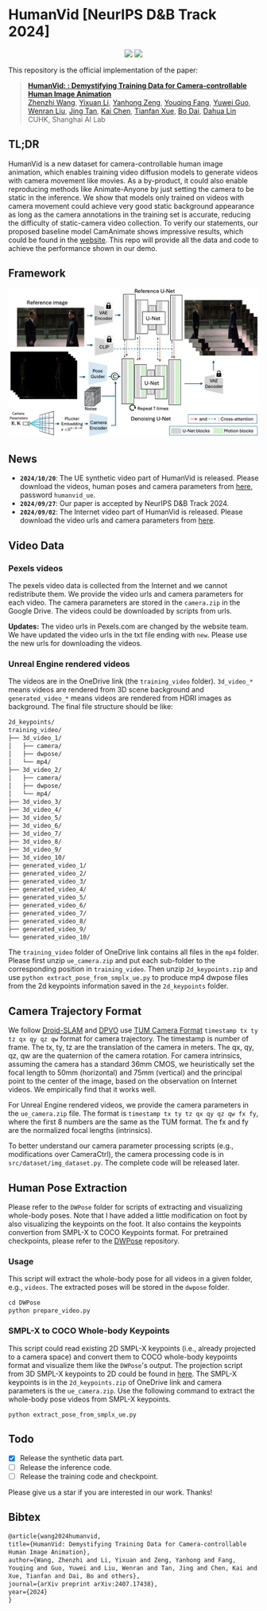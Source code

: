 # HumanVid [NeurIPS D&B Track 2024]
<div align='Center'>
    <a href='https://humanvid.github.io/'><img src='https://img.shields.io/badge/Project-Page-Green'></a>
    <a href='https://arxiv.org/abs/2407.17438'><img src='https://img.shields.io/badge/Paper-Arxiv-red'></a>
</div>

This repository is the official implementation of the paper:
>[**HumanVid: : Demystifying Training Data for Camera-controllable Human Image Animation**](https://arxiv.org/abs/2407.17438) <br>
> [Zhenzhi Wang](https://zhenzhiwang.github.io/), [Yixuan Li](https://yixuanli98.github.io/), [Yanhong Zeng](https://zengyh1900.github.io/), [Youqing Fang](#), [Yuwei Guo](https://guoyww.github.io/), <br> [Wenran Liu](#), [Jing Tan](https://sparkstj.github.io/), [Kai Chen](https://chenkai.site/), [Tianfan Xue](https://tianfan.info/), [Bo Dai](https://daibo.info/), [Dahua Lin](http://dahua.site/) <br>
CUHK, Shanghai AI Lab

## TL;DR
HumanVid is a new dataset for camera-controllable human image animation, which enables training video diffusion models to generate videos with camera movement like movies. As a by-product, it could also enable reproducing methods like Animate-Anyone by just setting the camera to be static in the inference. We show that models only trained on videos with camera movement could achieve very good static background appearance as long as the camera annotations in the training set is accurate, reducing the difficulty of static-camera video collection.  To verify our statements, our proposed baseline model CamAnimate shows impressive results, which could be found in the [website](https://humanvid.github.io/). This repo will provide all the data and code to achieve the performance shown in our demo.

## Framework
![framework](assets/framework.png)

## News
- **`2024/10/20`**: The UE synthetic video part of HumanVid is released. Please download the videos, human poses and camera parameters from [here](https://mycuhk-my.sharepoint.com/:f:/g/personal/1155189552_link_cuhk_edu_hk/EoLw3qmoeFFEq88f87TZRfkB6w7FWFsnfeedfu52wk1rgw?e=yYH0n1), password `humanvid_ue`.
- **`2024/09/27`**: Our paper is accepted by NeurIPS D&B Track 2024.
- **`2024/09/02`**: The Internet video part of HumanVid is released. Please download the video urls and camera parameters from [here](https://drive.google.com/drive/folders/1UGEkOKXYX9BGUFz0ao6lOGXkZjQGoJcZ?usp=sharing). 

## Video Data

### Pexels videos
The pexels video data is collected from the Internet and we cannot redistribute them. We provide the video urls and camera parameters for each video. The camera parameters are stored in the `camera.zip` in the Google Drive. The videos could be downloaded by scripts from urls.

**Updates:** The video urls in Pexels.com are changed by the website team. We have updated the video urls in the txt file ending with `new`. Please use the new urls for downloading the videos.

### Unreal Engine rendered videos
The videos are in the OneDrive link (the `training_video` folder). `3d_video_*` means videos are rendered from 3D scene background and `generated_video_*` means videos are rendered from HDRI images as background. The final file structure should be like:
```
2d_keypoints/
training_video/
├── 3d_video_1/
│   ├── camera/
│   ├── dwpose/
│   └── mp4/
├── 3d_video_2/
│   ├── camera/
│   ├── dwpose/
│   └── mp4/
├── 3d_video_3/
├── 3d_video_4/
├── 3d_video_5/
├── 3d_video_6/
├── 3d_video_7/
├── 3d_video_8/
├── 3d_video_9/
├── 3d_video_10/
├── generated_video_1/
├── generated_video_2/
├── generated_video_3/
├── generated_video_4/
├── generated_video_5/
├── generated_video_6/
├── generated_video_7/
├── generated_video_8/
├── generated_video_9/
└── generated_video_10/
```
The `training_video` folder of OneDrive link contains all files in the `mp4` folder. Please first unzip `ue_camera.zip` and put each sub-folder to the corresponding position in `training_video`. Then unzip `2d_keypoints.zip` and use `python extract_pose_from_smplx_ue.py` to produce mp4 dwpose files from the 2d keypoints information saved in the `2d_keypoints` folder.


## Camera Trajectory Format
We follow [Droid-SLAM](https://github.com/princeton-vl/DROID-SLAM) and [DPVO](https://github.com/princeton-vl/DPVO) use [TUM Camera Format](https://cvg.cit.tum.de/data/datasets/rgbd-dataset/file_formats) `timestamp tx ty tz qx qy qz qw` format for camera trajectory. The timestamp is number of frame. The tx, ty, tz are the translation of the camera in meters. The qx, qy, qz, qw are the quaternion of the camera rotation. For camera intrinsics, assuming the camera has a standard 36mm CMOS, we heuristically set the focal length to 50mm (horizontal) and 75mm (vertical) and the principal point to the center of the image, based on the observation on Internet videos. We empirically find that it works well.

For Unreal Engine rendered videos, we provide the camera parameters in the `ue_camera.zip` file. The format is `timestamp tx ty tz qx qy qz qw fx fy`, where the first 8 numbers are the same as the TUM format. The fx and fy are the normalized focal lengths (intrinsics).

To better understand our camera parameter processing scripts (e.g., modifications over CameraCtrl), the camera processing code is in `src/dataset/img_dataset.py`. The complete code will be released later.


## Human Pose Extraction
Please refer to the `DWPose` folder for scripts of extracting and visualizing whole-body poses. Note that I have added a little modification on foot by also visualizing the keypoints on the foot. It also contains the keypoints convertion from SMPL-X to COCO Keypoints format. For pretrained checkpoints, please refer to the [DWPose](https://github.com/IDEA-Research/DWPose) repository.


### Usage
This script will extract the whole-body pose for all videos in a given folder, e.g., `videos`. The extracted poses will be stored in the `dwpose` folder.
```
cd DWPose
python prepare_video.py
```

### SMPL-X to COCO Whole-body Keypoints
This script could read existing 2D SMPL-X keypoints (i.e., already projected to a camera space) and convert them to COCO whole-body keypoints format and visualize them like the `DWPose`'s output. The projection script from 3D SMPL-X keypoints to 2D could be found in [here](https://github.com/pixelite1201/BEDLAM/blob/master/data_processing/df_full_body.py). The SMPL-X keypoints is in the `2d_keypoints.zip` of OneDrive link and camera parameters is the `ue_camera.zip`. Use the following command to extract the whole-body pose videos from SMPL-X keypoints.
```
python extract_pose_from_smplx_ue.py
```
## Todo
- [x] Release the synthetic data part.
- [ ] Release the inference code.
- [ ] Release the training code and checkpoint.

Please give us a star if you are interested in our work. Thanks!
## Bibtex
```
@article{wang2024humanvid,
title={HumanVid: Demystifying Training Data for Camera-controllable Human Image Animation},
author={Wang, Zhenzhi and Li, Yixuan and Zeng, Yanhong and Fang, Youqing and Guo, Yuwei and Liu, Wenran and Tan, Jing and Chen, Kai and Xue, Tianfan and Dai, Bo and others},
journal={arXiv preprint arXiv:2407.17438},
year={2024}
}
```
